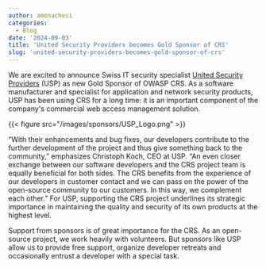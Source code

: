 ```yaml
---
author: amonachesi
categories:
  - Blog
date: '2024-09-03'
title: 'United Security Providers becomes Gold Sponsor of CRS'
slug: 'united-security-providers-becomes-gold-sponsor-of-crs'
---
```



We are excited to announce Swiss IT security specialist [United Security Providers](https://www.united-security-providers.ch) (USP) as new Gold Sponsor of OWASP CRS. As a software manufacturer and specialist for application and network security products, USP has been using CRS for a long time: it is an important component of the company's commercial web access management solution. 

{{< figure src="/images/sponsors/USP_Logo.png" >}}

“With their enhancements and bug fixes, our developers contribute to the further development of the project and thus give something back to the community,” emphasizes Christoph Koch, CEO at USP. “An even closer exchange between our software developers and the CRS project team is equally beneficial for both sides. The CRS benefits from the experience of our developers in customer contact and we can pass on the power of the open-source community to our customers. In this way, we complement each other.” For USP, supporting the CRS project underlines its strategic importance in maintaining the quality and security of its own products at the highest level.

Support from sponsors is of great importance for the CRS. As an open-source project, we work heavily with volunteers. But sponsors like USP allow us to provide free support, organize developer retreats and occasionally entrust a developer with a special task.
